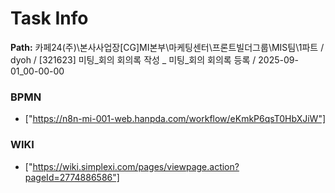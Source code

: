 # Task Info

**Path:** 카페24(주)\본사사업장\[CG]MI본부\마케팅센터\프론트빌더그룹\MIS팀\1파트 / dyoh / [321623] 미팅_회의 회의록 작성 _ 미팅_회의 회의록 등록 / 2025-09-01_00-00-00

### BPMN
- ["https://n8n-mi-001-web.hanpda.com/workflow/eKmkP6qsT0HbXJiW"]

### WIKI
- ["https://wiki.simplexi.com/pages/viewpage.action?pageId=2774886586"]

